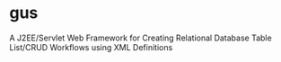 # gus
A J2EE/Servlet Web Framework for Creating Relational Database Table List/CRUD Workflows using XML Definitions
